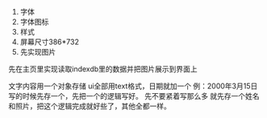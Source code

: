 1. 字体
2. 字体图标
3. 样式
4. 屏幕尺寸386*732
5. 先实现图片

先在主页里实现读取indexdb里的数据并把图片展示到界面上

文字内容用一个对象存储 ui全部用text格式，日期就加一个 例：2000年3月15日
写的时候先存一个，先把一个的逻辑写好。
先不要紧着写那么多
就先存一个姓名和照片，把这个逻辑完成就好些了，其他全都一样。
